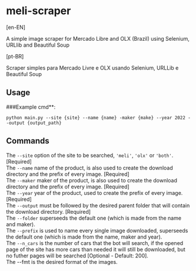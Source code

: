 # meli-scraper

[en-EN]

A simple image scraper for Mercado Libre and OLX (Brazil) using Selenium, URLlib and Beautiful Soup

[pt-BR]

Scraper simples para Mercado Livre e OLX usando Selenium, URLLib e Beautiful Soup

## Usage
###Example cmd**:

```
python main.py --site {site} --name {name} -maker {make} --year 2022 --output {output_path}
```

## Commands
The ```--site``` option of the site to be searched, ```'meli'```, ```'olx'``` or ```'both'```. [Required] \
The ```--name``` name of the product, is also used to create the download directory and the prefix of every image. [Required] \
The ```--maker``` maker of the product, is also used to create the download directory and the prefix of every image. [Required] \
The ```--year``` year of the product, used to create the prefix of every image. [Required] \
The ```--output``` must be followed by the desired parent folder that will contain the download directory. [Required] \
The ```--folder``` superseeds the default one (which is made from the name and maker). \
The ```--prefix``` is used to name every single image downloaded, superseeds the default one (which is made from the name, maker and year). \
The ```--n_cars``` is the number of cars that the bot will search, if the opened page of the site has more cars than needed it will still be downloaded, but no futher pages will be searched [Optional - Default: 200]. \
The --fmt is the desired format of the images.



